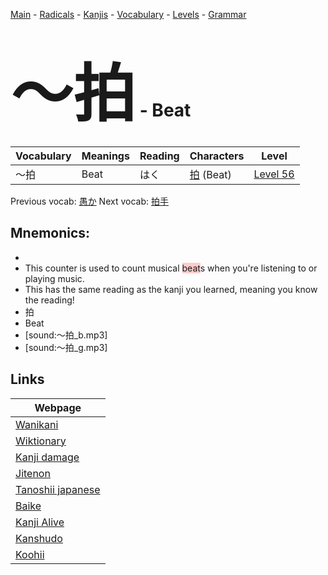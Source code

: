 <style> bigfont {font-size: 100px}</style>
[Main](../README.md) -
[Radicals](../radicals.md) -
[Kanjis](../kanjis.md) -
[Vocabulary](../vocabulary.md) -
[Levels](../levels.md) -
[Grammar](../grammar.md)
# <bigfont> 〜拍</bigfont> - Beat 

| Vocabulary | Meanings | Reading | Characters | Level |
| --- | --- | --- | --- | --- |
| 〜拍 | Beat | はく |  [拍](../kanjis/拍.md) (Beat) | [Level 56](../levels/wk_level56.md) |

Previous vocab: [愚か](愚か.md) Next vocab: [拍手](拍手.md) 

## Mnemonics:

* 
* This counter is used to count musical <span style="background-color:#ffcccb"> beat</span>s when you're listening to or playing music.
* This has the same reading as the kanji you learned, meaning you know the reading!
* 拍
* Beat
* [sound:〜拍_b.mp3]
* [sound:〜拍_g.mp3]


## Links 

| Webpage |
| --- |
| [Wanikani          ](https://www.wanikani.com/kanji/〜拍) |
| [Wiktionary        ](https://en.wiktionary.org/wiki/〜拍) |
| [Kanji damage      ](http://www.kanjidamage.com/kanji/search?utf8=✓&q=〜拍) |
| [Jitenon           ](https://jitenon.com/kanji/〜拍) |
| [Tanoshii japanese ](https://www.tanoshiijapanese.com/dictionary/kanji.cfm?k=〜拍) |
| [Baike             ](https://baike.baidu.com/item/〜拍) |
| [Kanji Alive       ](https://app.kanjialive.com/〜拍) |
| [Kanshudo          ](https://www.kanshudo.com/searchmn?q=〜拍) |
| [Koohii            ](https://kanji.koohii.com/study/kanji/〜拍) |
